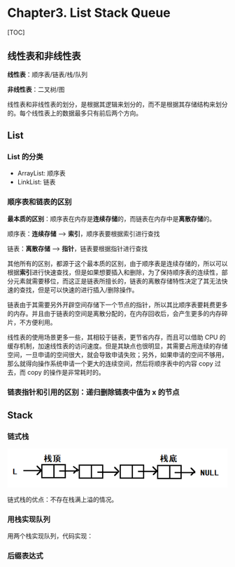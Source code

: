 # Chapter3. List Stack Queue

[TOC]

## 线性表和非线性表

**线性表**：顺序表/链表/栈/队列

**非线性表**：二叉树/图

线性表和非线性表的划分，是根据其逻辑来划分的，而不是根据其存储结构来划分的。每个线性表上的数据最多只有前后两个方向。

## List

### List 的分类

* ArrayList: 顺序表
* LinkList: 链表

### 顺序表和链表的区别

**最本质的区别**：顺序表在内存是**连续存储**的，而链表在内存中是**离散存储**的。

顺序表：**连续存储** —> **索引**，顺序表要根据索引进行查找

链表：**离散存储** —> **指针**，链表要根据指针进行查找

其他所有的区别，都源于这个最本质的区别，由于顺序表是连续存储的，所以可以根据**索引**进行快速查找，但是如果想要插入和删除，为了保持顺序表的连续性，部分元素就需要移位，而这正是链表所擅长的，链表的离散存储特性决定了其无法快速的查找，但是可以快速的进行插入/删除操作。

链表由于其需要另外开辟空间存储下一个节点的指针，所以其比顺序表要耗费更多的内存。并且由于链表的空间是离散分配的，在内存回收后，会产生更多的内存碎片，不方便利用。

线性表的使用场景更多一些，其相较于链表，更节省内存，而且可以借助 CPU 的缓存机制，加速线性表的访问速度。但是其缺点也很明显，其需要占用连续的存储空间，一旦申请的空间很大，就会导致申请失败；另外，如果申请的空间不够用，那么就得向操作系统申请一个更大的连续空间，然后将顺序表中的内容 copy 过去，而 copy 的操作是非常耗时的。

### 链表指针和引用的区别：递归删除链表中值为 x 的节点



## Stack

### 链式栈

![链式栈](assets/1564732280936.png)

链式栈的优点：不存在栈满上溢的情况。

### 用栈实现队列

用两个栈实现队列，代码实现：



### 后缀表达式



